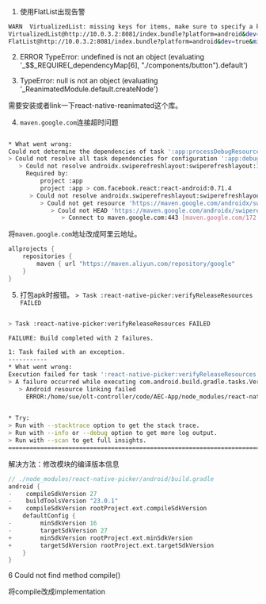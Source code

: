 
1. 使用FlatList出现告警

```sh
WARN  VirtualizedList: missing keys for items, make sure to specify a key or id property on each item or provide a custom keyExtractor.  
VirtualizedList@http://10.0.3.2:8081/index.bundle?platform=android&dev=true&minify=false&app=com.hello&modulesOnly=false&runModule=true:67879:36
FlatList@http://10.0.3.2:8081/index.bundle?platform=android&dev=true&minify=false&app=com.hello&modulesOnly=false&runModule=true:67493:36

```

2. ERROR  TypeError: undefined is not an object (evaluating '_$$_REQUIRE(_dependencyMap[6], "./components/button").default')

3. TypeError: null is not an object (evaluating '_ReanimatedModule.default.createNode')

需要安装或者link一下react-native-reanimated这个库。

4. `maven.google.com`连接超时问题

```bash

* What went wrong:
Could not determine the dependencies of task ':app:processDebugResources'.
> Could not resolve all task dependencies for configuration ':app:debugRuntimeClasspath'.
   > Could not resolve androidx.swiperefreshlayout:swiperefreshlayout:1.0.0.
     Required by:
         project :app
         project :app > com.facebook.react:react-android:0.71.4
      > Could not resolve androidx.swiperefreshlayout:swiperefreshlayout:1.0.0.
         > Could not get resource 'https://maven.google.com/androidx/swiperefreshlayout/swiperefreshlayout/1.0.0/swiperefreshlayout-1.0.0.pom'.
            > Could not HEAD 'https://maven.google.com/androidx/swiperefreshlayout/swiperefreshlayout/1.0.0/swiperefreshlayout-1.0.0.pom'.
               > Connect to maven.google.com:443 [maven.google.com/172.217.163.46] failed: connect timed out

```

将`maven.google.com`地址改成阿里云地址。  

```gradle
allprojects {
    repositories {
        maven { url "https://maven.aliyun.com/repository/google"        }
    }
}
```

5. 打包apk时报错。 `> Task :react-native-picker:verifyReleaseResources FAILED`

```sh

> Task :react-native-picker:verifyReleaseResources FAILED

FAILURE: Build completed with 2 failures.

1: Task failed with an exception.
-----------
* What went wrong:
Execution failed for task ':react-native-picker:verifyReleaseResources'.
> A failure occurred while executing com.android.build.gradle.tasks.VerifyLibraryResourcesTask$Action
   > Android resource linking failed
     ERROR:/home/sue/olt-controller/code/AEC-App/node_modules/react-native-picker/android/build/intermediates/merged_res/release/values/values.xml:2730: AAPT: error: resource android:attr/lStar not found.
         

* Try:
> Run with --stacktrace option to get the stack trace.
> Run with --info or --debug option to get more log output.
> Run with --scan to get full insights.
==============================================================================

```

解决方法：修改模块的编译版本信息

```groovy
// ./node_modules/react-native-picker/android/build.gradle
android {
-    compileSdkVersion 27
-    buildToolsVersion "23.0.1"
+    compileSdkVersion rootProject.ext.compileSdkVersion
    defaultConfig {
-        minSdkVersion 16
-        targetSdkVersion 27
+        minSdkVersion rootProject.ext.minSdkVersion
+        targetSdkVersion rootProject.ext.targetSdkVersion
    }
}

```

6 Could not find method compile()

将compile改成implementation